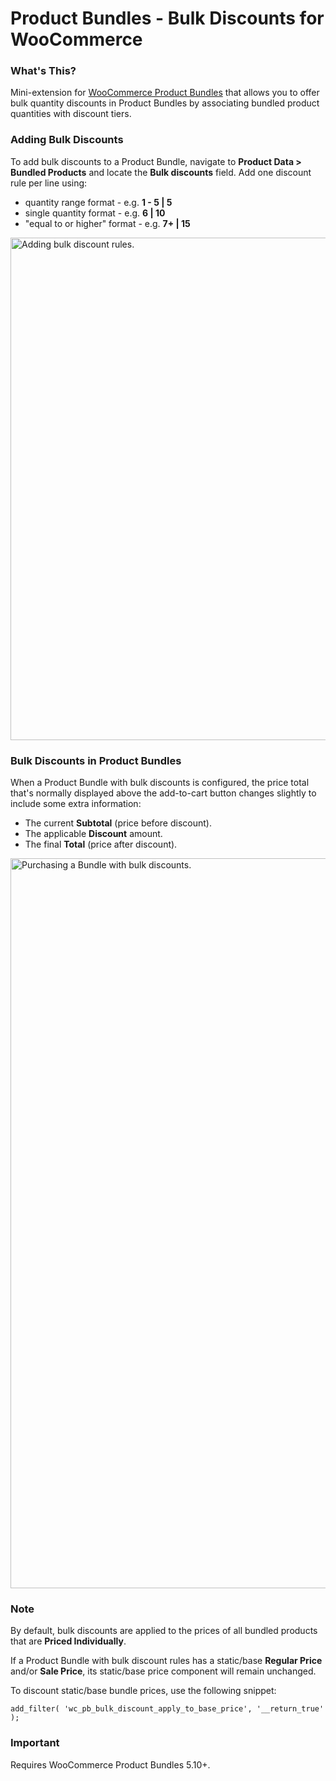 # Product Bundles - Bulk Discounts for WooCommerce

### What's This?

Mini-extension for [WooCommerce Product Bundles](https://woocommerce.com/products/product-bundles/?aff=46147&cid=5699243) that allows you to offer bulk quantity discounts in Product Bundles by associating bundled product quantities with discount tiers.

### Adding Bulk Discounts

To add bulk discounts to a Product Bundle, navigate to **Product Data > Bundled Products** and locate the **Bulk discounts** field. Add one discount rule per line using:

* quantity range format - e.g. **1 - 5 | 5**
* single quantity format - e.g. **6 | 10**
* "equal to or higher" format - e.g. **7+ | 15**

<img width="804" alt="Adding bulk discount rules." src="https://user-images.githubusercontent.com/1783726/32772873-fecc3c3e-c92f-11e7-96a5-a3626589ea12.png">

### Bulk Discounts in Product Bundles

When a Product Bundle with bulk discounts is configured, the price total that's normally displayed above the add-to-cart button changes slightly to include some extra information:

* The current **Subtotal** (price before discount).
* The applicable **Discount** amount.
* The final **Total** (price after discount).

<img width="1168" alt="Purchasing a Bundle with bulk discounts." src="https://user-images.githubusercontent.com/1783726/32772911-1d0c0bc0-c930-11e7-9bac-8727a7def01f.png">

### Note

By default, bulk discounts are applied to the prices of all bundled products that are **Priced Individually**.

If a Product Bundle with bulk discount rules has a static/base **Regular Price** and/or **Sale Price**, its static/base price component will remain unchanged.

To discount static/base bundle prices, use the following snippet:

`add_filter( 'wc_pb_bulk_discount_apply_to_base_price', '__return_true' );`

### Important

Requires WooCommerce Product Bundles 5.10+.
